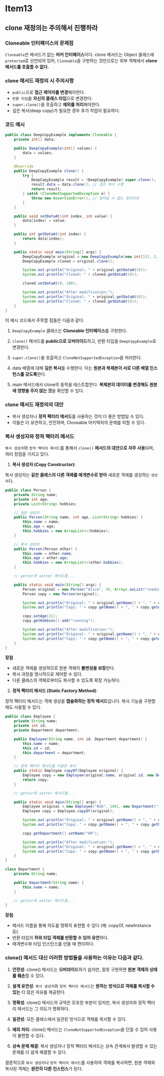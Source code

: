 # Item13

## clone 재정의는 주의해서 진행하라

### Cloneable 인터페이스의 문제점

`Cloneable`은 메서드가 없는 **마커 인터페이스**이다. clone 메서드는 Object 클래스에 `protected`로 선언되어 있어, `Cloneable`을 구현하는 것만으로는 외부 객체에서 **clone 메서드를 호출할 수 없다.**

### clone 메서드 재정의 시 주의사항

- `public`으로 **접근 제어자를 변경**해야한다.
- `반환 타입`을 **자신의 클래스 타입**으로 변경한다.
- `super.clone()`을 호출하고 **예외를 처리**해야한다.
- 깊은 복사(deep copy)가 필요한 경우 추가 작업이 필요하다.

### 코드 예시

```java
public class DeepCopyExample implements Cloneable {
    private int[] data;

    public DeepCopyExample(int[] values) {
        data = values;
    }

    @Override
    public DeepCopyExample clone() {
        try {
            DeepCopyExample result = (DeepCopyExample) super.clone();
            result.data = data.clone(); // 깊은 복사 수행
            return result;
        } catch (CloneNotSupportedException e) {
            throw new AssertionError(); // 일어날 수 없는 일이므로
        }
    }

    public void setDataAt(int index, int value) {
        data[index] = value;
    }

    public int getDataAt(int index) {
        return data[index];
    }

    public static void main(String[] args) {
        DeepCopyExample original = new DeepCopyExample(new int[]{1, 2, 3});
        DeepCopyExample cloned = original.clone();

        System.out.println("Original: " + original.getDataAt(0));
        System.out.println("Cloned: " + cloned.getDataAt(0));

        cloned.setDataAt(0, 100);

        System.out.println("After modification:");
        System.out.println("Original: " + original.getDataAt(0));
        System.out.println("Cloned: " + cloned.getDataAt(0));
    }
}

```

이 예시 코드에서 주목할 점들은 다음과 같다.

1. `DeepCopyExample` 클래스는 **Cloneable 인터페이스**를 구현한다.

2. `clone()` 메서드를 **public으로 오버라이드**하고, 반환 타입을 `DeepCopyExample`로 변경한다.

3. `super.clone()`을 호출하고 `CloneNotSupportedException`을 처리한다.

4. data 배열에 대해 **깊은 복사**를 수행한다. 이는 **원본과 복제본이 서로 다른 배열 인스턴스를 갖도록**한다.

5. main 메서드에서 clone의 동작을 테스트합한다. **복제본의 데이터를 변경해도 원본에 영향을 주지 않는 것**을 확인할 수 있다.

### clone 메서드 재정의의 대안

- 복사 생성자나 **정적 팩터리 메서드**를 사용하는 것이 더 좋은 방법일 수 있다.
- 이들은 더 유연하고, 안전하며, Cloneable 아키텍처의 문제를 피할 수 있다.

### 복사 생성자와 정적 팩터리 메서드

`복사 생성자`와 `정적 팩터리 메서드`를 통해서 `clone()` **메서드의 대안으로 자주 사용**되며, 여러 장점을 가지고 있다.

1. **복사 생성자 (Copy Constructor)**:

복사 생성자는 **같은 클래스의 다른 객체를 매개변수로 받아** 새로운 객체를 생성하는 `생성자`다.

```java
public class Person {
    private String name;
    private int age;
    private List<String> hobbies;

    // 일반 생성자
    public Person(String name, int age, List<String> hobbies) {
        this.name = name;
        this.age = age;
        this.hobbies = new ArrayList<>(hobbies);
    }

    // 복사 생성자
    public Person(Person other) {
        this.name = other.name;
        this.age = other.age;
        this.hobbies = new ArrayList<>(other.hobbies);
    }

    // getter와 setter 메서드들...

    public static void main(String[] args) {
        Person original = new Person("Alice", 30, Arrays.asList("reading", "swimming"));
        Person copy = new Person(original);

        System.out.println("Original: " + original.getName() + ", " + original.getAge());
        System.out.println("Copy: " + copy.getName() + ", " + copy.getAge());

        copy.setAge(31);
        copy.getHobbies().add("running");

        System.out.println("After modification:");
        System.out.println("Original: " + original.getName() + ", " + original.getAge() + ", " + original.getHobbies());
        System.out.println("Copy: " + copy.getName() + ", " + copy.getAge() + ", " + copy.getHobbies());
    }
}

```

**장점**
- 새로운 객체를 생성하므로 원본 객체의 **불변성을 보장**한다.
- 복사 과정을 명시적으로 제어할 수 있다.
- 다른 클래스의 객체로부터도 복사할 수 있도록 확장 가능하다.


2. **정적 팩터리 메서드 (Static Factory Method)**:

정적 팩터리 메서드는 객체 생성을 **캡슐화하는 정적 메서드**입니다. 복사 기능을 구현할 때도 사용할 수 있다.

```java
public class Employee {
    private String name;
    private int id;
    private Department department;

    public Employee(String name, int id, Department department) {
        this.name = name;
        this.id = id;
        this.department = department;
    }

    // 정적 팩터리 메서드를 이용한 복사
    public static Employee copyOf(Employee original) {
        Employee copy = new Employee(original.name, original.id, new Department(original.department.getName()));
        return copy;
    }

    // getter와 setter 메서드들...

    public static void main(String[] args) {
        Employee original = new Employee("Bob", 1001, new Department("IT"));
        Employee copy = Employee.copyOf(original);

        System.out.println("Original: " + original.getName() + ", " + original.getDepartment().getName());
        System.out.println("Copy: " + copy.getName() + ", " + copy.getDepartment().getName());

        copy.getDepartment().setName("HR");

        System.out.println("After modification:");
        System.out.println("Original: " + original.getName() + ", " + original.getDepartment().getName());
        System.out.println("Copy: " + copy.getName() + ", " + copy.getDepartment().getName());
    }
}

class Department {
    private String name;

    public Department(String name) {
        this.name = name;
    }

    // getter와 setter 메서드들...
}

```

**장점**:
- 메서드 이름을 통해 의도를 명확히 표현할 수 있다 (예: copyOf, newInstance 등).
- 반환 타입의 **하위 타입 객체를 반환할 수 있어 유연**하다.
- 매개변수화 타입 인스턴스를 만들 때 편리하다.

### **clone() 메서드 대신** 이러한 방법들을 사용하는 이유는 다음과 같다.

1. **안전성**: clone() 메서드는 **오버라이드**하기 쉽지만, 잘못 구현하면 **원본 객체의 상태를 훼손**할 수 있다.

2. **설계 유연성**: `복사 생성자`와 `정적 팩터리 메서드`는 **원하는 방식으로 객체를 복사할 수 있는** 더 많은 자유를 제공한다.

3. **명확성**: clone() 메서드의 규약은 모호한 부분이 있지만, 복사 생성자와 정적 팩터리 메서드는 그 의도가 명확하다.

4. **일관성**: 모든 클래스에서 일관된 방식으로 객체를 복사할 수 있다.

5. **예외 처리**: clone() 메서드는 `CloneNotSupportedException`을 던질 수 있어 사용이 불편할 수 있다.

6. **상속 문제 해결**: 복사 생성자나 정적 팩터리 메서드는 상속 관계에서 발생할 수 있는 문제를 더 쉽게 해결할 수 있다.

결론적으로 `복사 생성자`나 `정적 팩터리 메서드`를 사용하여 객체를 복사하면, 원본 객체와 복사된 객체는 **완전히 다른 인스턴스**가 된다.


